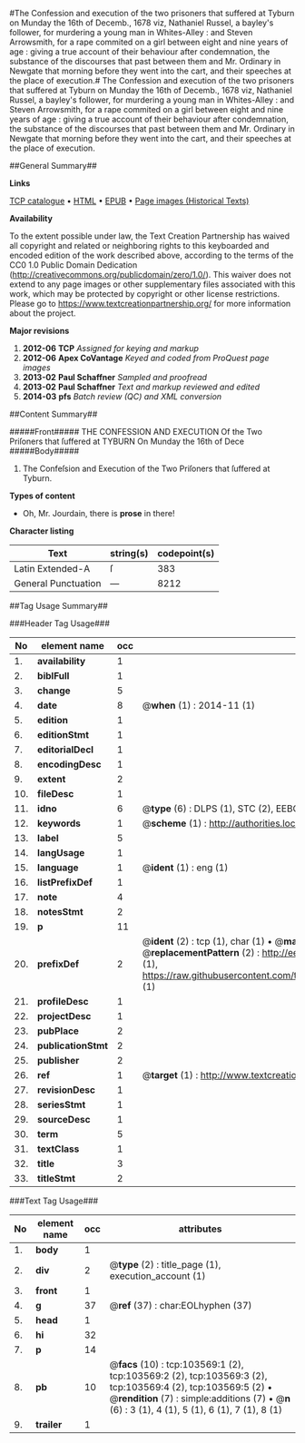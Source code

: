 #The Confession and execution of the two prisoners that suffered at Tyburn on Munday the 16th of Decemb., 1678 viz, Nathaniel Russel, a bayley's follower, for murdering a young man in Whites-Alley : and Steven Arrowsmith, for a rape commited on a girl between eight and nine years of age : giving a true account of their behaviour after condemnation, the substance of the discourses that past between them and Mr. Ordinary in Newgate that morning before they went into the cart, and their speeches at the place of execution.#
The Confession and execution of the two prisoners that suffered at Tyburn on Munday the 16th of Decemb., 1678 viz, Nathaniel Russel, a bayley's follower, for murdering a young man in Whites-Alley : and Steven Arrowsmith, for a rape commited on a girl between eight and nine years of age : giving a true account of their behaviour after condemnation, the substance of the discourses that past between them and Mr. Ordinary in Newgate that morning before they went into the cart, and their speeches at the place of execution.

##General Summary##

**Links**

[TCP catalogue](http://www.ota.ox.ac.uk/tcp/)  • 
[HTML](http://tei.it.ox.ac.uk/tcp/Texts-HTML/free/A34/A34235.html)  • 
[EPUB](http://tei.it.ox.ac.uk/tcp/Texts-EPUB/free/A34/A34235.epub) • 
[Page images (Historical Texts)](https://historicaltexts.jisc.ac.uk/eebo-15491372e)

**Availability**

To the extent possible under law, the Text Creation Partnership has waived all copyright and related or neighboring rights to this keyboarded and encoded edition of the work described above, according to the terms of the CC0 1.0 Public Domain Dedication (http://creativecommons.org/publicdomain/zero/1.0/). This waiver does not extend to any page images or other supplementary files associated with this work, which may be protected by copyright or other license restrictions. Please go to https://www.textcreationpartnership.org/ for more information about the project.

**Major revisions**

1. __2012-06__ __TCP__ *Assigned for keying and markup*
1. __2012-06__ __Apex CoVantage__ *Keyed and coded from ProQuest page images*
1. __2013-02__ __Paul Schaffner__ *Sampled and proofread*
1. __2013-02__ __Paul Schaffner__ *Text and markup reviewed and edited*
1. __2014-03__ __pfs__ *Batch review (QC) and XML conversion*

##Content Summary##

#####Front#####
THE CONFESSION AND EXECUTION Of the Two Priſoners that ſuffered at TYBURN On Munday the 16th of Dece
#####Body#####

1. The Confeſsion and Execution of the Two Priſoners that ſuffered at Tyburn.

**Types of content**

  * Oh, Mr. Jourdain, there is **prose** in there!

**Character listing**


|Text|string(s)|codepoint(s)|
|---|---|---|
|Latin Extended-A|ſ|383|
|General Punctuation|—|8212|

##Tag Usage Summary##

###Header Tag Usage###

|No|element name|occ|attributes|
|---|---|---|---|
|1.|__availability__|1||
|2.|__biblFull__|1||
|3.|__change__|5||
|4.|__date__|8| @__when__ (1) : 2014-11 (1)|
|5.|__edition__|1||
|6.|__editionStmt__|1||
|7.|__editorialDecl__|1||
|8.|__encodingDesc__|1||
|9.|__extent__|2||
|10.|__fileDesc__|1||
|11.|__idno__|6| @__type__ (6) : DLPS (1), STC (2), EEBO-CITATION (1), OCLC (1), VID (1)|
|12.|__keywords__|1| @__scheme__ (1) : http://authorities.loc.gov/ (1)|
|13.|__label__|5||
|14.|__langUsage__|1||
|15.|__language__|1| @__ident__ (1) : eng (1)|
|16.|__listPrefixDef__|1||
|17.|__note__|4||
|18.|__notesStmt__|2||
|19.|__p__|11||
|20.|__prefixDef__|2| @__ident__ (2) : tcp (1), char (1)  •  @__matchPattern__ (2) : ([0-9\-]+):([0-9IVX]+) (1), (.+) (1)  •  @__replacementPattern__ (2) : http://eebo.chadwyck.com/downloadtiff?vid=$1&page=$2 (1), https://raw.githubusercontent.com/textcreationpartnership/Texts/master/tcpchars.xml#$1 (1)|
|21.|__profileDesc__|1||
|22.|__projectDesc__|1||
|23.|__pubPlace__|2||
|24.|__publicationStmt__|2||
|25.|__publisher__|2||
|26.|__ref__|1| @__target__ (1) : http://www.textcreationpartnership.org/docs/. (1)|
|27.|__revisionDesc__|1||
|28.|__seriesStmt__|1||
|29.|__sourceDesc__|1||
|30.|__term__|5||
|31.|__textClass__|1||
|32.|__title__|3||
|33.|__titleStmt__|2||


###Text Tag Usage###

|No|element name|occ|attributes|
|---|---|---|---|
|1.|__body__|1||
|2.|__div__|2| @__type__ (2) : title_page (1), execution_account (1)|
|3.|__front__|1||
|4.|__g__|37| @__ref__ (37) : char:EOLhyphen (37)|
|5.|__head__|1||
|6.|__hi__|32||
|7.|__p__|14||
|8.|__pb__|10| @__facs__ (10) : tcp:103569:1 (2), tcp:103569:2 (2), tcp:103569:3 (2), tcp:103569:4 (2), tcp:103569:5 (2)  •  @__rendition__ (7) : simple:additions (7)  •  @__n__ (6) : 3 (1), 4 (1), 5 (1), 6 (1), 7 (1), 8 (1)|
|9.|__trailer__|1||
